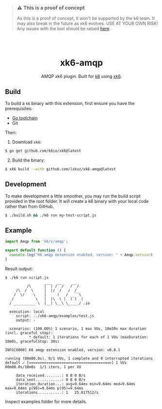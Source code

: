 > ### ⚠️ This is a proof of concept
>
> As this is a proof of concept,  it won't be supported by the k6 team.
> It may also break in the future as xk6 evolves. USE AT YOUR OWN RISK!
> Any issues with the tool should be raised [here](https://github.com/lxkuz/xk6-amqp/issues).

</br>
</br>

<div align="center">

# xk6-amqp
AMQP xk6 plugin. Built for [k6](https://go.k6.io/k6) using [xk6](https://github.com/k6io/xk6).

</div>

## Build

To build a `k6` binary with this extension, first ensure you have the prerequisites:

- [Go toolchain](https://go101.org/article/go-toolchain.html)
- Git

Then:

1. Download `xk6`:
  ```bash
  $ go get github.com/k6io/xk6@latest
  ```

2. Build the binary:
  ```bash
  $ xk6 build --with github.com/lxkuz/xk6-amqp@latest
  ```
## Development

To make development a little smoother, you may run the build script provided in the root folder. It will create a k6 binary with your local code rather than from GitHub.

```bash
$ ./build.sh && ./k6 run my-test-script.js
```


## Example

```javascript
import Amqp from 'k6/x/amqp';

export default function () {
  console.log("K6 amqp extension enabled, version: " + Amqp.version)
}

```

Result output:

```plain
$ ./k6 run script.js

          /\      |‾‾| /‾‾/   /‾‾/   
     /\  /  \     |  |/  /   /  /    
    /  \/    \    |     (   /   ‾‾\  
   /          \   |  |\  \ |  (‾)  | 
  / __________ \  |__| \__\ \_____/ .io

  execution: local
     script: ../xk6-amqp/examples/test.js
     output: -

  scenarios: (100.00%) 1 scenario, 1 max VUs, 10m30s max duration (incl. graceful stop):
           * default: 1 iterations for each of 1 VUs (maxDuration: 10m0s, gracefulStop: 30s)

INFO[0000] K6 amqp extension enabled, version: v0.0.1

running (00m00.0s), 0/1 VUs, 1 complete and 0 interrupted iterations
default ✓ [======================================] 1 VUs  00m00.0s/10m0s  1/1 iters, 1 per VU

     data_received........: 0 B 0 B/s
     data_sent............: 0 B 0 B/s
     iteration_duration...: avg=9.64ms min=9.64ms med=9.64ms max=9.64ms p(90)=9.64ms p(95)=9.64ms
     iterations...........: 1   25.017512/s

```

Inspect examples folder for more details.
